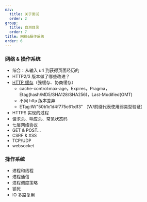 ```yaml
---
nav:
  title: 关于面试
  order: 2
group:
  title: 自测目录
  order: 7
title: 网络&操作系统
order: 6
---
```


### 网络 & 操作系统

- 综合：从输入 url 到获得页面经历的
- HTTP2/3 版本做了哪些改进？
- [HTTP 缓存](https://juejin.cn/post/6944891188826603528)（强缓存、协商缓存）
  - cache-control:max-age，Expires，Pragma，Etag(hash/MD5/SHA128/SHA256)，Last-Modified(GMT)
  - 不同 http 版本差异
  - ETag:W/"50b1c1d4f775c61:df3" （W/前缀代表使用弱类型验证）
- HTTPS 实现的过程
- 请求头、响应头、常见状态码
- 七层网络协议
- GET & POST...
- CSRF & XSS
- TCP/UDP
- websocket

### 操作系统

- 进程和线程
- 进程通信
- 进程调度策略
- 锁死
- IO 多路复用
